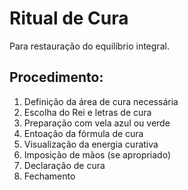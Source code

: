 # Ritual de Cura

Para restauração do equilíbrio integral.

## Procedimento:
1. Definição da área de cura necessária
2. Escolha do Rei e letras de cura
3. Preparação com vela azul ou verde
4. Entoação da fórmula de cura
5. Visualização da energia curativa
6. Imposição de mãos (se apropriado)
7. Declaração de cura
8. Fechamento